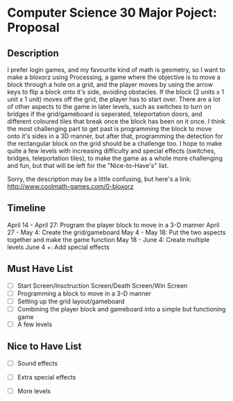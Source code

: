 # Computer Science 30 Major Poject: Proposal
## Description 
  I prefer login games, and my favourite kind of math is geometry, so I want to make a bloxorz using Processing, a game where the objective is to move a block through a hole on a grid, and the player moves by using the arrow keys to flip a block onto it's side, avoiding obstacles. If the block (2 units x 1 unit x 1 unit) moves off the grid, the player has to start over. There are a lot of other aspects to the game in later levels, such as switches to turn on bridges if the grid/gameboard is seperated, teleportation doors, and different coloured tiles that break once the block has been on it once. I think the most challenging part to get past is programming the block to move onto it's sides in a 3D manner, but after that, programming the detection for the rectangular block on the grid should be a challenge too. I hope to make quite a few levels with increasing difficulty and special effects (switches, bridges, teleportation tiles), to make the game as a whole more challenging and fun, but that will be left for the "Nice-to-Have's" list. 
  
  Sorry, the description may be a little confusing, but here's a link: http://www.coolmath-games.com/0-bloxorz 
## Timeline
  April 14 - April 27: Program the player block to move in a 3-D manner
  April 27 - May 4: Create the grid/gameboard
  May 4 - May 18: Put the two aspects together and make the game function
  May 18 - June 4: Create multiple levels
  June 4 +: Add special effects
  
## Must Have List
- [ ] Start Screen/Insctruction Screen/Death Screen/Win Screen
- [ ] Programming a block to move in a 3-D manner
- [ ] Setting up the grid layout/gameboard
- [ ] Combining the player block and gameboard into a simple but functioning game
- [ ] A few levels

## Nice to Have List
- [ ] Sound effects
- [ ] Extra special effects
- [ ] More levels

